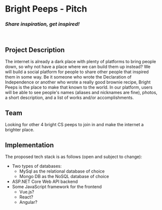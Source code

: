 # Bright Peeps - Pitch

### *Share inspiration, get inspired!*

<br/>

## Project Description

The internet is already a dark place with plenty of platforms to bring people down, so why not have a place where we can build them up instead? We will build a social platform for people to share other people that inspired them in some way. Be it someone who wrote the Declaration of Independence or another who wrote a really good brownie recipe, Bright Peeps is the place to make that known to the world. In our platform, users will be able to see people's names (aliases and nicknames are fine), photos, a short description, and a list of works and/or accomplishments.

## Team

Looking for other 4 bright CS peeps to join in and make the internet a brighter place. 

## Implementation

The proposed tech stack is as follows (open and subject to change):
- Two types of databases:
    - MySql as the relational database of choice
    - Mongo DB as the NoSQL database of choice
- ASP.NET Core Web API backend
- Some JavaScript framework for the frontend
    - Vue.js?
    - React?
    - Angular?
